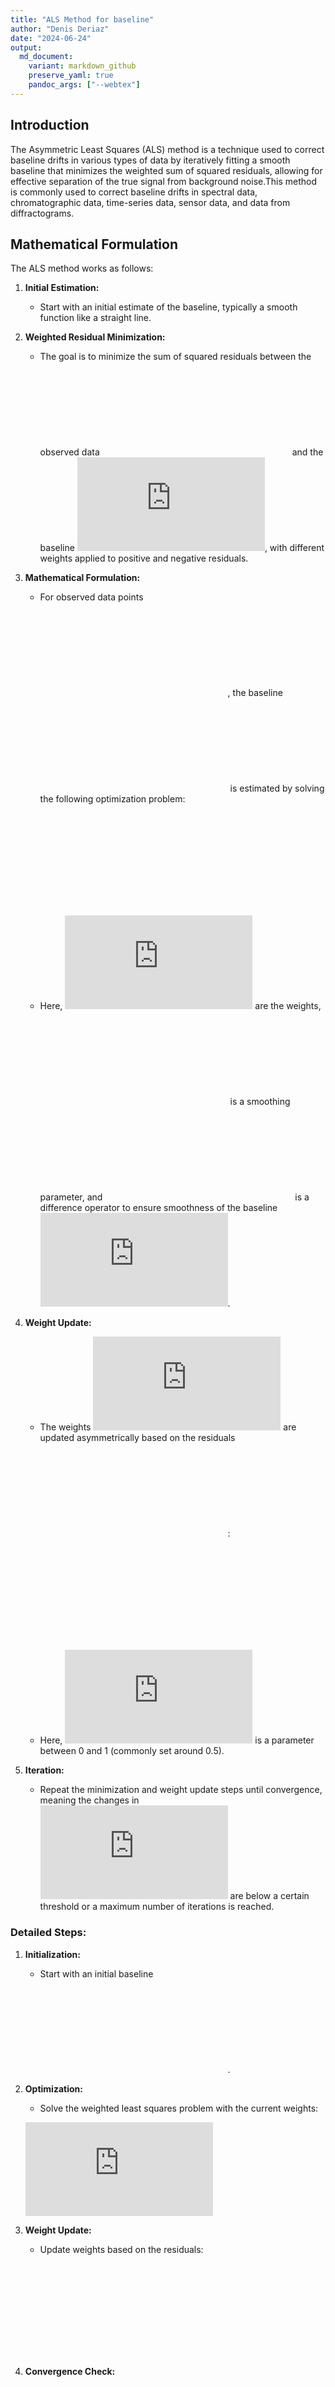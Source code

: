 ```yaml
---
title: "ALS Method for baseline"
author: "Denis Deriaz"
date: "2024-06-24"
output:
  md_document:
    variant: markdown_github
    preserve_yaml: true
    pandoc_args: ["--webtex"]
---
```


## Introduction

The Asymmetric Least Squares (ALS) method is a technique used to correct
baseline drifts in various types of data by iteratively fitting a smooth
baseline that minimizes the weighted sum of squared residuals, allowing
for effective separation of the true signal from background noise.This
method is commonly used to correct baseline drifts in spectral data,
chromatographic data, time-series data, sensor data, and data from
diffractograms.

## Mathematical Formulation

The ALS method works as follows:

1.  **Initial Estimation:**

    -   Start with an initial estimate of the baseline, typically a
        smooth function like a straight line.

2.  **Weighted Residual Minimization:**

    -   The goal is to minimize the sum of squared residuals between the
        observed data ![y](https://latex.codecogs.com/png.latex?y "y")
        and the baseline
        ![z](https://latex.codecogs.com/png.latex?z "z"), with different
        weights applied to positive and negative residuals.

3.  **Mathematical Formulation:**

    -   For observed data points
        ![(x_i, y_i)](https://latex.codecogs.com/png.latex?%28x_i%2C%20y_i%29 "(x_i, y_i)"),
        the baseline ![z](https://latex.codecogs.com/png.latex?z "z") is
        estimated by solving the following optimization problem:

    ![\min\_{z} \sum\_{i=1}^{n} w_i (y_i - z_i)^2 + \lambda \sum\_{i=1}^{n} (D^2 z)\_i^2](https://latex.codecogs.com/png.latex?%5Cmin_%7Bz%7D%20%5Csum_%7Bi%3D1%7D%5E%7Bn%7D%20w_i%20%28y_i%20-%20z_i%29%5E2%20%2B%20%5Clambda%20%5Csum_%7Bi%3D1%7D%5E%7Bn%7D%20%28D%5E2%20z%29_i%5E2 "\min_{z} \sum_{i=1}^{n} w_i (y_i - z_i)^2 + \lambda \sum_{i=1}^{n} (D^2 z)_i^2")

    -   Here, ![w_i](https://latex.codecogs.com/png.latex?w_i "w_i") are
        the weights,
        ![\lambda](https://latex.codecogs.com/png.latex?%5Clambda "\lambda")
        is a smoothing parameter, and
        ![D](https://latex.codecogs.com/png.latex?D "D") is a difference
        operator to ensure smoothness of the baseline
        ![z](https://latex.codecogs.com/png.latex?z "z").

4.  **Weight Update:**

    -   The weights
        ![w_i](https://latex.codecogs.com/png.latex?w_i "w_i") are
        updated asymmetrically based on the residuals
        ![r_i = y_i - z_i](https://latex.codecogs.com/png.latex?r_i%20%3D%20y_i%20-%20z_i "r_i = y_i - z_i"):

    ![w_i = \begin{cases} 
    p & \text{if } y_i \> z_i \\
    1-p & \text{if } y_i \leq z_i
    \end{cases}](https://latex.codecogs.com/png.latex?w_i%20%3D%20%5Cbegin%7Bcases%7D%20%0Ap%20%26%20%5Ctext%7Bif%20%7D%20y_i%20%3E%20z_i%20%5C%5C%0A1-p%20%26%20%5Ctext%7Bif%20%7D%20y_i%20%5Cleq%20z_i%0A%5Cend%7Bcases%7D "w_i = \begin{cases} 
    p & \text{if } y_i > z_i \\
    1-p & \text{if } y_i \leq z_i
    \end{cases}")

    -   Here, ![p](https://latex.codecogs.com/png.latex?p "p") is a
        parameter between 0 and 1 (commonly set around 0.5).

5.  **Iteration:**

    -   Repeat the minimization and weight update steps until
        convergence, meaning the changes in
        ![z](https://latex.codecogs.com/png.latex?z "z") are below a
        certain threshold or a maximum number of iterations is reached.

### Detailed Steps:

1.  **Initialization:**

    -   Start with an initial baseline
        ![z = z_0](https://latex.codecogs.com/png.latex?z%20%3D%20z_0 "z = z_0").

2.  **Optimization:**

    -   Solve the weighted least squares problem with the current
        weights:

    ![z^{(k+1)} = \arg\min\_{z} \sum\_{i=1}^{n} w_i^{(k)} (y_i - z_i)^2 + \lambda \sum\_{i=1}^{n} (D^2 z)\_i^2](https://latex.codecogs.com/png.latex?z%5E%7B%28k%2B1%29%7D%20%3D%20%5Carg%5Cmin_%7Bz%7D%20%5Csum_%7Bi%3D1%7D%5E%7Bn%7D%20w_i%5E%7B%28k%29%7D%20%28y_i%20-%20z_i%29%5E2%20%2B%20%5Clambda%20%5Csum_%7Bi%3D1%7D%5E%7Bn%7D%20%28D%5E2%20z%29_i%5E2 "z^{(k+1)} = \arg\min_{z} \sum_{i=1}^{n} w_i^{(k)} (y_i - z_i)^2 + \lambda \sum_{i=1}^{n} (D^2 z)_i^2")

3.  **Weight Update:**

    -   Update weights based on the residuals:

    ![w_i^{(k+1)} = \begin{cases} 
    p & \text{if } y_i \> z_i^{(k+1)} \\
    1-p & \text{if } y_i \leq z_i^{(k+1)}
    \end{cases}](https://latex.codecogs.com/png.latex?w_i%5E%7B%28k%2B1%29%7D%20%3D%20%5Cbegin%7Bcases%7D%20%0Ap%20%26%20%5Ctext%7Bif%20%7D%20y_i%20%3E%20z_i%5E%7B%28k%2B1%29%7D%20%5C%5C%0A1-p%20%26%20%5Ctext%7Bif%20%7D%20y_i%20%5Cleq%20z_i%5E%7B%28k%2B1%29%7D%0A%5Cend%7Bcases%7D "w_i^{(k+1)} = \begin{cases} 
    p & \text{if } y_i > z_i^{(k+1)} \\
    1-p & \text{if } y_i \leq z_i^{(k+1)}
    \end{cases}")

4.  **Convergence Check:**

    -   Check if the change in
        ![z](https://latex.codecogs.com/png.latex?z "z") is below a
        predetermined threshold. If not, return to the optimization
        step.

The iterative process ensures that the baseline
![z](https://latex.codecogs.com/png.latex?z "z") converges to a smooth
curve that effectively separates the true signal from the background
noise, particularly in data with significant baseline variations.

## Exemple of Application in R

### SAXS data

We will try to fit the baseline using the SAXS dataset, which consists
of data from a diffractogram of bovine lipids. The data represents the
intensity of the signal as a function of the reciprocal spacing.

``` r
data<-read.table("./Data/SAXS.txt")
```

The data can be visualized.

``` r
plot(data,type="l")
```

![](ALS-Method-for-Baseline_files/figure-markdown_github/unnamed-chunk-2-1.png)

As depicted in the plot, the baseline increases in intensity as the RS
increases. One would like to estimate the baseline using the ALS method
and to subtract it to isolate the signal.

### The **baseline** library

The **baseline** library can be uploaded.Be aware that the data has to
be converted to an horizontal vector. Choose the
![\lambda](https://latex.codecogs.com/png.latex?%5Clambda "\lambda") and
![p](https://latex.codecogs.com/png.latex?p "p") values adequately.

``` r
library(baseline)
```

    ## 
    ## Attachement du package : 'baseline'

    ## L'objet suivant est masqué depuis 'package:stats':
    ## 
    ##     getCall

``` r
b<-getBaseline(baseline(t(as.vector(data$Intensity)),method = "als",lambda=4.5,p=0.05))

data$b<-t(b)

plot(Intensity~RS,data=data,type="l")
points(b~RS,data=data,type="l", col="blue", lwd=2)
```

![](ALS-Method-for-Baseline_files/figure-markdown_github/unnamed-chunk-3-1.png)

We can then plot the result.

``` r
data$Intensity_corrected<-data$Intensity-data$b

plot(Intensity_corrected~RS,data=data,type="l")
```

![](ALS-Method-for-Baseline_files/figure-markdown_github/unnamed-chunk-4-1.png)
